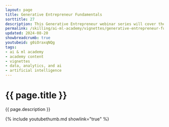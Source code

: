 ```yaml
---
layout: page
title: Generative Entrepreneur Fundamentals
sorttitle: 27
description: This Generative Entrepreneur webinar series will cover the generative AI fundamentals. This talk will explore how large language models enable AI applications to generate original content based on natural language input and assist humans in creative tasks. We'll discuss the definition, catalog of models, Azure AI tools, Generative AI journey, and learning resources. We hope to help you turn AI Magic into reality. Presented by Jason Virtue.
permalink: /skilling/ai-ml-academy/vignettes/generative-entrepreneur-fundamentals
updated: 2024-08-20
showbreadcrumb: true
youtubeid: g0iOraxqNQg
tags:
- ai & ml academy
- academy content
- vignettes
- data, analytics, and ai
- artificial intelligence
---
```


# {{ page.title }}

{{ page.description }}

{% include youtubethumb.md showlink="true" %}

